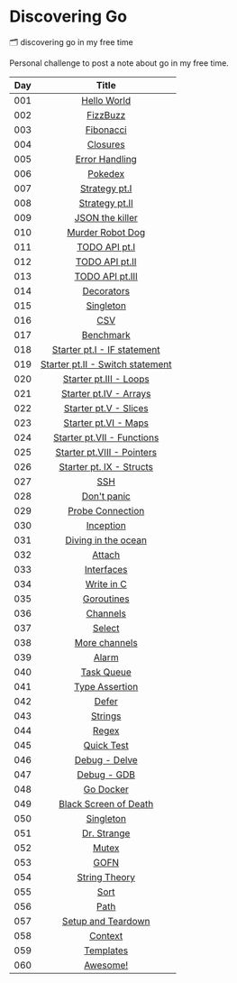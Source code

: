 # Discovering Go
:card_index_dividers:  discovering go in my free time


Personal challenge to post a note about go in my free time.

| Day | Title      |
| --- |:----------:|
| 001 | [Hello World](day01/)|
| 002 | [FizzBuzz](day02/)|
| 003 | [Fibonacci](day03/)|
| 004 | [Closures](day04/)|
| 005 | [Error Handling](day05/)|
| 006 | [Pokedex](day06/)|
| 007 | [Strategy pt.I](day07/)|
| 008 | [Strategy pt.II](day08/)|
| 009 | [JSON the killer](day09/)|
| 010 | [Murder Robot Dog](day10/)|
| 011 | [TODO API pt.I](day11/)|
| 012 | [TODO API pt.II](day12/)|
| 013 | [TODO API pt.III](day13/)|
| 014 | [Decorators](day14/)|
| 015 | [Singleton](day15/)|
| 016 | [CSV](day16/)|
| 017 | [Benchmark](day17/)|
| 018 | [Starter pt.I - IF statement](day18/)|
| 019 | [Starter pt.II - Switch statement](day19/)|
| 020 | [Starter pt.III - Loops](day20/)|
| 021 | [Starter pt.IV - Arrays](day21/)|
| 022 | [Starter pt.V - Slices](day22/)|
| 023 | [Starter pt.VI - Maps](day23/)|
| 024 | [Starter pt.VII - Functions](day24/)|
| 025 | [Starter pt.VIII - Pointers](day25/)|
| 026 | [Starter pt. IX - Structs](day26/)|
| 027 | [SSH](day27/)|
| 028 | [Don't panic](day28/)|
| 029 | [Probe Connection](day29/)|
| 030 | [Inception](day30/)|
| 031 | [Diving in the ocean](day31/)
| 032 | [Attach](day32/)
| 033 | [Interfaces](day33/)
| 034 | [Write in C](day34/)
| 035 | [Goroutines](day35/)
| 036 | [Channels](day36/)
| 037 | [Select](day37/)
| 038 | [More channels](day38/)
| 039 | [Alarm](day39/)
| 040 | [Task Queue](day40/)
| 041 | [Type Assertion](day41/)
| 042 | [Defer](day42/)
| 043 | [Strings](day43/)
| 044 | [Regex](day44/)
| 045 | [Quick Test](day45/)
| 046 | [Debug - Delve](day46/)
| 047 | [Debug - GDB](day47/)
| 048 | [Go Docker](day48/)
| 049 | [Black Screen of Death](day49/)
| 050 | [Singleton](day50/)
| 051 | [Dr. Strange](day51/)
| 052 | [Mutex](day52/)
| 053 | [GOFN](day53/)
| 054 | [String Theory](day54/)
| 055 | [Sort](day55/)
| 056 | [Path](day56/)
| 057 | [Setup and Teardown](day57/)
| 058 | [Context](day58/)
| 059 | [Templates](day59/)
| 060 | [Awesome!](day60/)